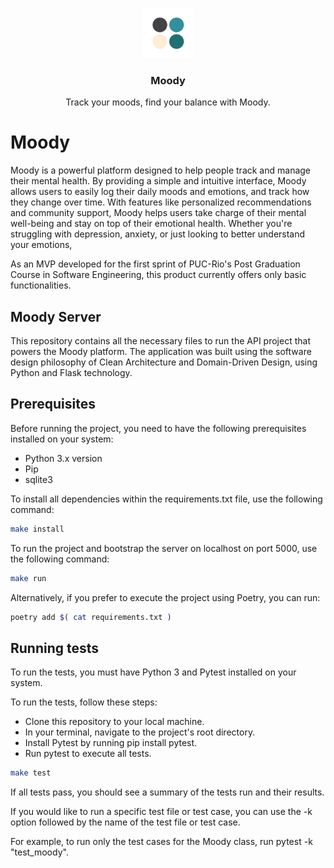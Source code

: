 <p align="center">
  <img src="./docs/moody.png" alt="Logo" width="80" height="80">

  <h3 align="center">Moody</h3>
  <p align="center">Track your moods, find your balance with Moody.</p>
</p>

# Moody

Moody is a powerful platform designed to help people track and manage their mental health. By providing a simple and intuitive interface, Moody allows users to easily log their daily moods and emotions, and track how they change over time. With features like personalized recommendations and community support, Moody helps users take charge of their mental well-being and stay on top of their emotional health. Whether you're struggling with depression, anxiety, or just looking to better understand your emotions,

As an MVP developed for the first sprint of PUC-Rio's Post Graduation Course in Software Engineering, this product currently offers only basic functionalities.

## Moody Server

This repository contains all the necessary files to run the API project that powers the Moody platform. The application was built using the software design philosophy of Clean Architecture and Domain-Driven Design, using Python and Flask technology.

## Prerequisites

Before running the project, you need to have the following prerequisites installed on your system:

- Python 3.x version
- Pip
- sqlite3

To install all dependencies within the requirements.txt file, use the following command:

```bash
make install
```

To run the project and bootstrap the server on localhost on port 5000, use the following command:

```bash
make run
```

Alternatively, if you prefer to execute the project using Poetry, you can run:

```bash
poetry add $( cat requirements.txt )
```

## Running tests

To run the tests, you must have Python 3 and Pytest installed on your system.

To run the tests, follow these steps:

- Clone this repository to your local machine.
- In your terminal, navigate to the project's root directory.
- Install Pytest by running pip install pytest.
- Run pytest to execute all tests.

```bash
make test
```

If all tests pass, you should see a summary of the tests run and their results.

If you would like to run a specific test file or test case, you can use the -k option followed by the name of the test file or test case.

For example, to run only the test cases for the Moody class, run pytest -k "test_moody".

